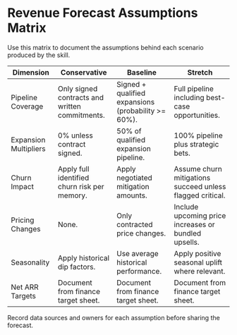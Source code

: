 # Revenue Forecast Assumptions Matrix

Use this matrix to document the assumptions behind each scenario produced by the skill.

| Dimension | Conservative | Baseline | Stretch |
|-----------|--------------|----------|---------|
| Pipeline Coverage | Only signed contracts and written commitments. | Signed + qualified expansions (probability >= 60%). | Full pipeline including best-case opportunities. |
| Expansion Multipliers | 0% unless contract signed. | 50% of qualified expansion pipeline. | 100% pipeline plus strategic bets. |
| Churn Impact | Apply full identified churn risk per memory. | Apply negotiated mitigation amounts. | Assume churn mitigations succeed unless flagged critical. |
| Pricing Changes | None. | Only contracted price changes. | Include upcoming price increases or bundled upsells. |
| Seasonality | Apply historical dip factors. | Use average historical performance. | Apply positive seasonal uplift where relevant. |
| Net ARR Targets | Document from finance target sheet. | Document from finance target sheet. | Document from finance target sheet. |

Record data sources and owners for each assumption before sharing the forecast.

